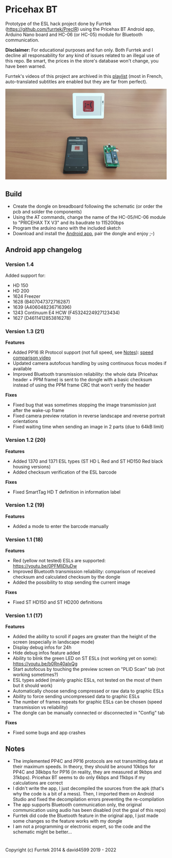 # Pricehax BT
Prototype of the ESL hack project done by Furrtek (https://github.com/furrtek/PrecIR) using the Pricehax BT Android app, Arduino Nano board and HC-06 (or HC-05) module for Bluetooth communication.

**Disclaimer:** For educational purposes and fun only. Both Furrtek and I decline all responsability for any kind of issues related to an illegal use of this repo. Be smart, the prices in the store's database won't change, you have been warned.

Furrtek's videos of this project are archived in this [playlist](https://www.youtube.com/playlist?list=PLhEz48id1qqD27sRc73mDFfBpu_RcLxfZ) (most in French, auto-translated subtitles are enabled but they are far from perfect).

<img src="PricehaxBT.jpg" width="640" alt="PricehaxBT">

## Build
- Create the dongle on breadboard following the schematic (or order the pcb and solder the components)
- Using the AT commands, change the name of the HC-05/HC-06 module to "PRICEHAX TX V3" and its baudrate to 115200bps
- Program the arduino nano with the included sketch
- Download and install the [Android app](https://github.com/dandri/PricehaxBT/releases/latest), pair the dongle and enjoy ;-)

## Android app changelog

### Version 1.4

Added support for:
- HD 150
- HD 200
- 1624 Freezer
- 1628 (B407047372716287)
- 1639 (A406048236716396)
- 1243 Continuum E4 HCW (F45324224927123434)
- 1627 (D4611412853816278)

### Version 1.3 (21)

**Features**
- Added PP16 IR Protocol support (not full speed, see [Notes](https://github.com/david4599/PricehaxBT#notes)): [speed comparison video](https://youtu.be/DFfLOQh_ERs)
- Updated camera autofocus handling by using continuous focus modes if available
- Improved Bluetooth transmission reliability: the whole data (Pricehax header + PPM frame) is sent to the dongle with a basic checksum instead of using the PPM frame CRC that won't verify the header

**Fixes**
- Fixed bug that was sometimes stopping the image transmission just after the wake-up frame
- Fixed camera preview rotation in reverse landscape and reverse portrait orientations
- Fixed waiting time when sending an image in 2 parts (due to 64kB limit)

### Version 1.2 (20)

**Features**
- Added 1370 and 1371 ESL types (ST HD L Red and ST HD150 Red black housing versions)
- Added checksum verification of the ESL barcode

**Fixes**
- Fixed SmartTag HD T definition in information label

### Version 1.2 (19)

**Features**
- Added a mode to enter the barcode manually

### Version 1.1 (18)

**Features**
- Red (yellow not tested) ESLs are supported: https://youtu.be/0PFMIiDluDw
- Improved Bluetooth transmission reliability: comparison of received checksum and calculated checksum by the dongle
- Added the possibility to stop sending the current image

**Fixes**
- Fixed ST HD150 and ST HD200 definitions

### Version 1.1 (17)

**Features**
- Added the ability to scroll if pages are greater than the height of the screen (especially in landscape mode)
- Display debug infos for 24h
- Hide debug infos feature added
- Ability to blink the green LED on ST ESLs (not working yet on some): https://youtu.be/b0Rn40alxQg
- Start autofocus by touching the preview screen on "PLID Scan" tab (not working sometimes?)
- ESL types added (mainly graphic ESLs, not tested on the most of them but it should work)
- Automatically choose sending compressed or raw data to graphic ESLs
- Ability to force sending uncompressed data to graphic ESLs
- The number of frames repeats for graphic ESLs can be chosen (speed transmission vs reliability)
- The dongle can be manually connected or disconnected in "Config" tab

**Fixes**
- Fixed some bugs and app crashes

## Notes
- The implemented PP4C and PP16 protocols are not transmitting data at their maximum speeds. In theory, they should be around 10kbps for PP4C and 38kbps for PP16 (in reality, they are measured at 9kbps and 31kbps). Pricehax BT seems to do only 6kbps and 11kbps if my calculations are correct
- I didn't write the app, I just decompiled the sources from the apk (that's why the code is a bit of a mess). Then, I imported them on Android Studio and fixed the decompilation errors preventing the re-compilation
- The app supports Bluetooth communication only, the original communication using audio has been disabled (not the goal of this repo)
- Furrtek did code the Bluetooth feature in the original app, I just made some changes so the feature works with my dongle
- I am not a programming or electronic expert, so the code and the schematic might be better...

#

Copyright (c) Furrtek 2014 & david4599 2019 - 2022

